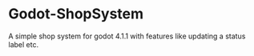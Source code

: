 # Godot-ShopSystem
A simple shop system for godot 4.1.1 with features like updating a status label etc.
